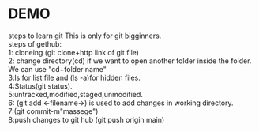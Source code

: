 # DEMO
steps to learn git
This is only for git bigginners.
<br>
steps of gethub:<br>
1: cloneing (git clone+http link of git file)<br>
2: change directory(cd) if we want to open another folder inside the folder. We can use "cd+folder name"
<br>
3:ls for list file and (ls -a)for hidden files.<br>
4:Status(git status).<br>
5:untracked,modified,staged,unmodified.<br>
6: (git add <-filename->) is used to add changes in working directory.<br>
7:(git commit-m"massege")<br>
8:push changes to git hub (git push origin main)
